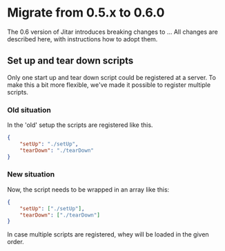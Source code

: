 # Migrate from 0.5.x to 0.6.0

The 0.6 version of Jitar introduces breaking changes to ... All changes are described here, with instructions how to adopt them.

## Set up and tear down scripts

Only one start up and tear down script could be registered at a server. To make this a bit more flexible, we've made it possible to register multiple scripts.

### Old situation

In the 'old' setup the scripts are registered like this.

```json
{
    "setUp": "./setUp",
    "tearDown": "./tearDown"
}
```

### New situation

Now, the script needs to be wrapped in an array like this:

```json
{
    "setUp": ["./setUp"],
    "tearDown": ["./tearDown"]
}
```

In case multiple scripts are registered, whey will be loaded in the given order.
